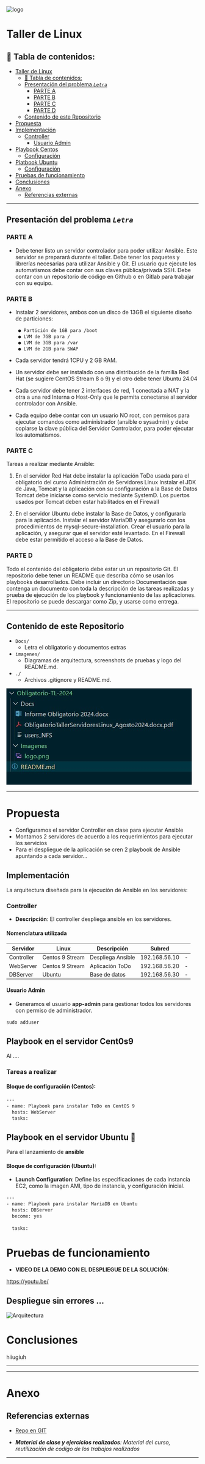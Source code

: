 ![logo](./imagenes/logo.png)

# Taller de Linux

## 🔢 Tabla de contenidos:
- [Taller de Linux](#taller-de-linux)
  - [🔢 Tabla de contenidos:](#-tabla-de-contenidos)
  - [Presentación del problema *`Letra`*](#presentación-del-problema-letra)
    - [PARTE A](#parte-a)
    - [PARTE B](#parte-b)
    - [PARTE C](#parte-c)
    - [PARTE D](#parte-d)
  - [Contenido de este Repositorio](#contenido-de-este-repositorio)
- [Propuesta](#propuesta)
- [Implementación](#implementación)
  - [Controller](#controller)
    - [Usuario Admin](#usuario_Admin)
- [Playbook Centos](#playbook-en-el-servidor-cent0s9)
  - [Configuración](#bloque-de-configuración-centos)
- [Platbook Ubuntu](#playbook-en-el-servidor-ubuntu-)
  - [Configuración](#bloque-de-configuración-ubuntu)
 - [Pruebas de funcionamiento](#pruebas-de-funcionamiento)
- [Conclusiones](#conclusiones)
- [Anexo](#anexo)
  - [Referencias externas](#referencias-externas)
---


## Presentación del problema *` Letra `*
### PARTE A

- Debe tener listo un servidor controlador para poder utilizar Ansible. Este servidor se preparará
  durante el taller. Debe tener los paquetes y librerías necesarias para utilizar Ansible y Git. El
  usuario que ejecute los automatismos debe contar con sus claves pública/privada SSH. Debe
  contar con un repositorio de código en Github o en Gitlab para trabajar con su equipo.

### PARTE B

- Instalar 2 servidores, ambos con un disco de 13GB el siguiente diseño de particiones:
  
       ● Partición de 1GB para /boot
       ● LVM de 7GB para /
       ● LVM de 3GB para /var
       ● LVM de 2GB para SWAP

- Cada servidor tendrá 1CPU y 2 GB RAM.
- Un servidor debe ser instalado con una distribución de la familia Red Hat (se sugiere CentOS Stream 8 o 9) y el otro debe tener Ubuntu 24.04
- Cada servidor debe tener 2 interfaces de red, 1 conectada a NAT y la otra a una red Interna o Host-Only que le permita conectarse al servidor controlador con Ansible.
- Cada equipo debe contar con un usuario NO root, con permisos para ejecutar comandos como administrador (ansible o sysadmin) y debe copiarse la clave pública del Servidor Controlador, para poder ejecutar los automatismos.

### PARTE C

Tareas a realizar mediante Ansible:

1) En el servidor Red Hat debe instalar la aplicación ToDo usada para el obligatorio del curso
Administración de Servidores Linux
Instalar el JDK de Java, Tomcat y la aplicación con su configuración a la Base de Datos
Tomcat debe iniciarse como servicio mediante SystemD. Los puertos usados por Tomcat deben estar
habilitados en el Firewall

2) En el servidor Ubuntu debe instalar la Base de Datos, y configurarla para la aplicación.
Instalar el servidor MariaDB y asegurarlo con los procedimientos de mysql-secure-installation. Crear
el usuario para la aplicación, y asegurar que el servidor esté levantado. En el Firewall debe estar
permitido el acceso a la Base de Datos.

### PARTE D

Todo el contenido del obligatorio debe estar un un repositorio Git. El repositorio debe tener un
README que describa cómo se usan los playbooks desarrollados.
Debe incluir un directorio Documentación que contenga un documento con toda la descripción de las
tareas realizadas y prueba de ejecución de los playbook y funcionamiento de las aplicaciones.
El repositorio se puede descargar como Zip, y usarse como entrega.

---
## Contenido de este Repositorio
  - ```Docs/```
    - Letra el obligatorio y documentos extras
  - ```imagenes/```
    - Diagramas de arquitectura, screenshots de pruebas y logo del README.md.
  - ```./```
    - Archivos .gitignore y README.md.

![DESPLIEGUE](./imagenes/despliegue.jpg)


---
# Propuesta

  - Configuramos el servidor Controller en clase para ejecutar Ansible
  - Montamos 2 servidores de acuerdo a los requerimientos para ejecutar los servicios
  - Para el despliegue de la aplicación se cren 2 playbook de Ansible apuntando a cada servidor...


## Implementación
  La arquitectura diseñada para la ejecución de Ansible en los servidores:

### Controller

- **Descripción**: El controller despliega ansible en los servidores.

#### Nomenclatura utilizada

| Servidor                  | Linux              | Descripción                                    | Subred          |                   |
|--------------------------------|-------------------|------------------------------------------------|-----------------|--------------------|
| Controller                     | Centos 9 Stream          | Despliega Ansible                              | 192.168.56.10         | -                  |
| WebServer           | Centos 9 Stream              |  Aplicación ToDo                           | 192.168.56.20        | -                  |
| DBServer                | Ubuntu      | Base de datos                              | 192.168.56.30        | -                  |



#### Usuario Admin

- Generamos el usuario **app-admin** para gestionar todos los servidores con permiso de administrador.

 ```markdown
sudo adduser
 ```

## Playbook en el servidor Cent0s9
Al ....

### Tareas a realizar



#### Bloque de configuración (Centos):

```
---
- name: Playbook para instalar ToDo en CentOS 9
  hosts: WebServer
  tasks:

```

## Playbook en el servidor Ubuntu 🚀

Para el lanzamiento de
**ansible** 

#### Bloque de configuración (Ubuntu):

  - **Launch Configuration**: Define las especificaciones de cada instancia EC2, como la imagen AMI, tipo de instancia, y configuración inicial.

```
---
- name: Playbook para instalar MariaDB en Ubuntu
  hosts: DBServer
  become: yes

  tasks:

```
  
# Pruebas de funcionamiento

 -  **VIDEO DE LA DEMO CON EL DESPLIEGUE DE LA SOLUCIÓN**:

https://youtu.be/

## Despliegue sin errores ...

  ![Arquitectura](./imagenes/pruebas/Creacion_sin_errores.png)


# Conclusiones

hiiugiuh


---
---
# Anexo

## Referencias externas

- [Repo en GIT](<https://github.com/orlandiego/Obligatorio-TL-2024>)

- ***Material de clase y ejercicios realizados**: Material del curso, reutilización de codigo de los trabajos realizados*

---
